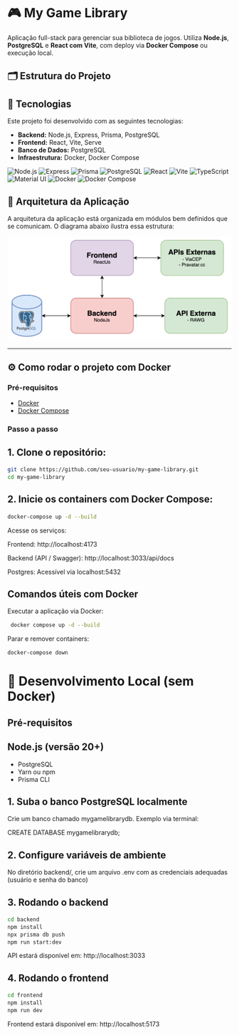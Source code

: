 # 🎮 My Game Library

Aplicação full-stack para gerenciar sua biblioteca de jogos. Utiliza **Node.js**, **PostgreSQL** e **React com Vite**, com deploy via **Docker Compose** ou execução local.

## 🗂️ Estrutura do Projeto

## 🚀 Tecnologias

Este projeto foi desenvolvido com as seguintes tecnologias:

- **Backend:** Node.js, Express, Prisma, PostgreSQL
- **Frontend:** React, Vite, Serve
- **Banco de Dados:** PostgreSQL
- **Infraestrutura:** Docker, Docker Compose

![Node.js](https://img.shields.io/badge/Node.js-339933?style=for-the-badge&logo=node.js&logoColor=white)
![Express](https://img.shields.io/badge/Express.js-000000?style=for-the-badge&logo=express&logoColor=white)
![Prisma](https://img.shields.io/badge/Prisma-2D3748?style=for-the-badge&logo=prisma&logoColor=white)
![PostgreSQL](https://img.shields.io/badge/PostgreSQL-4169E1?style=for-the-badge&logo=postgresql&logoColor=white)
![React](https://img.shields.io/badge/React-20232A?style=for-the-badge&logo=react&logoColor=61DAFB)
![Vite](https://img.shields.io/badge/Vite-646CFF?style=for-the-badge&logo=vite&logoColor=white)
![TypeScript](https://img.shields.io/badge/TypeScript-3178C6?style=for-the-badge&logo=typescript&logoColor=white)
![Material UI](https://img.shields.io/badge/MUI-007FFF?style=for-the-badge&logo=mui&logoColor=white)
![Docker](https://img.shields.io/badge/Docker-2496ED?style=for-the-badge&logo=docker&logoColor=white)
![Docker Compose](https://img.shields.io/badge/Docker_Compose-2496ED?style=for-the-badge&logo=docker&logoColor=white)

## 🧱 Arquitetura da Aplicação

A arquitetura da aplicação está organizada em módulos bem definidos que se comunicam. O diagrama abaixo ilustra essa estrutura:

![Diagrama da Arquitetura da Aplicação](./frontend/src/assets/arquitetura.png)

---

## ⚙️ Como rodar o projeto com Docker

### Pré-requisitos

- [Docker](https://www.docker.com/)
- [Docker Compose](https://docs.docker.com/compose/)

### Passo a passo

## 1. Clone o repositório:

```bash
git clone https://github.com/seu-usuario/my-game-library.git
cd my-game-library
```

## 2. Inicie os containers com Docker Compose:

```bash
docker-compose up -d --build
```

Acesse os serviços:

Frontend: http://localhost:4173

Backend (API / Swagger): http://localhost:3033/api/docs

Postgres: Acessível via localhost:5432

## Comandos úteis com Docker

Executar a aplicação via Docker:

```bash
 docker compose up -d --build
```

Parar e remover containers:

```bash
docker-compose down
```

# 🧪 Desenvolvimento Local (sem Docker)

## Pré-requisitos

## Node.js (versão 20+)

- PostgreSQL
- Yarn ou npm
- Prisma CLI

## 1. Suba o banco PostgreSQL localmente

Crie um banco chamado mygamelibrarydb. Exemplo via terminal:

CREATE DATABASE mygamelibrarydb;

## 2. Configure variáveis de ambiente

No diretório backend/, crie um arquivo .env com as credenciais adequadas (usuário e senha do banco)

## 3. Rodando o backend

```bash
cd backend
npm install
npx prisma db push
npm run start:dev
```

API estará disponível em: http://localhost:3033

## 4. Rodando o frontend

```bash
cd frontend
npm install
npm run dev
```

Frontend estará disponível em: http://localhost:5173
